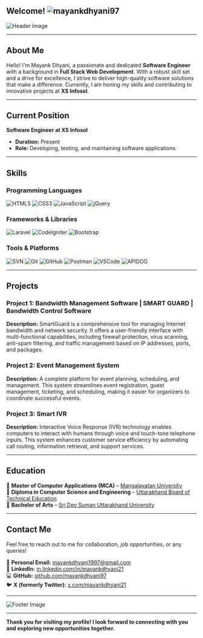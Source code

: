 ## Welcome! ![mayankdhyani97](https://komarev.com/ghpvc/?username=mayankdhyani97&label=Profile%20views&color=0e75b6&style=flat)

![Header Image](https://i.pinimg.com/736x/6e/03/21/6e0321597039afa3bc11d02d52fdfa6e.jpg)

---

## About Me

Hello! I'm Mayank Dhyani, a passionate and dedicated **Software Engineer** with a background in **Full Stack Web Development**. With a robust skill set and a drive for excellence, I strive to deliver high-quality software solutions that make a difference. Currently, I am honing my skills and contributing to innovative projects at **XS Infosol**.

---

## Current Position

**Software Engineer at XS Infosol**  
- **Duration:** Present  
- **Role:** Developing, testing, and maintaining software applications.

---

## Skills

### Programming Languages
![HTML5](https://img.shields.io/badge/HTML5-E34F26?style=for-the-badge&logo=html5&logoColor=white)
![CSS3](https://img.shields.io/badge/CSS3-1572B6?style=for-the-badge&logo=css3&logoColor=white)
![JavaScript](https://img.shields.io/badge/JavaScript-F7DF1E?style=for-the-badge&logo=javascript&logoColor=black)
![jQuery](https://img.shields.io/badge/jQuery-598ac2?style=for-the-badge&logo=jquery&logoColor=black)

### Frameworks & Libraries
![Laravel](https://img.shields.io/badge/Laravel-f9343a?style=for-the-badge&logo=Laravel&logoColor=black)
![CodeIgniter](https://img.shields.io/badge/CodeIgniter-dd4814?style=for-the-badge&logo=codeigniter&logoColor=black)
![Bootstrap](https://img.shields.io/badge/bootstrap-purple?style=for-the-badge&logo=bootstrap&logoColor=white)

### Tools & Platforms
![SVN](https://img.shields.io/badge/SVN-809cc9?style=for-the-badge&logo=subversion&logoColor=white)
![Git](https://img.shields.io/badge/Git-F05032?style=for-the-badge&logo=git&logoColor=white)
![GitHub](https://img.shields.io/badge/GitHub-181717?style=for-the-badge&logo=github&logoColor=white)
![Postman](https://img.shields.io/badge/Postman-ef5822?style=for-the-badge&logo=postman&logoColor=white)
![VSCode](https://img.shields.io/badge/VSCode-007ACC?style=for-the-badge&logo=visual-studio-code&logoColor=white)
![APIDOG](https://img.shields.io/badge/APIDOG-1477ff?style=for-the-badge&logo=postman&logoColor=white)

---

## Projects

### Project 1: Bandwidth Management Software | SMART GUARD | Bandwidth Control Software
**Description:** SmartGuard is a comprehensive tool for managing Internet bandwidth and network security. It offers a user-friendly interface with multi-functional capabilities, including firewall protection, virus scanning, anti-spam filtering, and traffic management based on IP addresses, ports, and packages.

### Project 2: Event Management System
**Description:** A complete platform for event planning, scheduling, and management. This system streamlines event registration, guest management, ticketing, and scheduling, making it easier for organizers to coordinate successful events.

### Project 3: Smart IVR
**Description:** Interactive Voice Response (IVR) technology enables computers to interact with humans through voice and touch-tone telephone inputs. This system enhances customer service efficiency by automating call routing, information retrieval, and support services.

---

## Education

📌 **Master of Computer Applications (MCA)** – [Mangalayatan University](https://www.mangalayatan.in/)  
📌 **Diploma in Computer Science and Engineering** – [Uttarakhand Board of Technical Education](https://ubter.in/)  
📌 **Bachelor of Arts** – [Sri Dev Suman Uttarakhand University](http://www.sdsuv.ac.in/)

---

## Contact Me

Feel free to reach out to me for collaboration, job opportunities, or any queries!

📩 **Personal Email:** [mayankdhyani1997@gmail.com](mailto:mayankdhyani1997@gmail.com)  
🔗 **LinkedIn:** [in.linkedin.com/in/mayankdhyani21](https://in.linkedin.com/in/mayankdhyani21)  
💻 **GitHub:** [github.com/mayankdhyani97](https://github.com/mayankdhyani97)  
🐦 **X (formerly Twitter):** [x.com/mayankdhyani21](https://x.com/mayankdhyani21)

---

![Footer Image](https://i.ibb.co/bLMxCBb/e03edbe588d3866d539e5bbb35d9080c.jpg)

---

**Thank you for visiting my profile! I look forward to connecting with you and exploring new opportunities together.**

